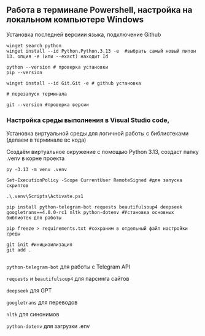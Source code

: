 ## Работа в терминале Powershell, настройка на локальном компьютере Windows 
Установка последней версиии языка, подключение Github

```
winget search python 
winget install --id Python.Python.3.13 -e  #выбрать самый новый питон 13. опция -e (или --exact) находит Id

python --version # проверка установки
pip --version

winget install --id Git.Git -e # github установка

# перезапуск терминала

git --version #проверка версии

```
### Настройка среды выполнения в Visual Studio code, 
Установка виртуальной среды для логичной работы с библиотеками (делаем в терминале вс кода)

Cоздаём виртуальное окружение с помощью Python 3.13, создаст папку .venv в корне проекта

```
py -3.13 -m venv .venv

Set-ExecutionPolicy -Scope CurrentUser RemoteSigned #для запуска скриптов

.\.venv\Scripts\Activate.ps1

pip install python-telegram-bot requests beautifulsoup4 deepseek googletrans==4.0.0-rc1 nltk python-dotenv #Установка основных библиотек для работы

pip freeze > requirements.txt #сохраним в отдельный файл настройки среды

git init #инициаилизация
git add .


```

`python-telegram-bot` для работы с Telegram API

`requests` и `beautifulsoup4` для парсинга сайтов

`deepseek` для GPT

`googletrans` для переводов

`nltk` для синонимов

`python-dotenv` для загрузки .env
